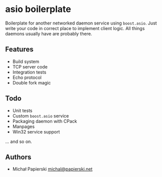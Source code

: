 # asio boilerplate

Boilerplate for another networked daemon service using `boost.asio`. Just write your code in correct place to implement client logic. All things daemons usually have are probably there.


## Features

- Build system
- TCP server code
- Integration tests
- Echo protocol
- Double fork magic

## Todo

- Unit tests
- Custom `boost.asio` service
- Packaging daemon with CPack
- Manpages
- Win32 service support

... and so on.

## Authors

- Michał Papierski <michal@papierski.net>
